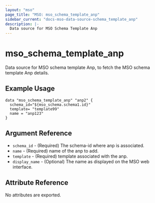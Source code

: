 ```yaml
---
layout: "mso"
page_title: "MSO: mso_schema_template_anp"
sidebar_current: "docs-mso-data-source-schema_template_anp"
description: |-
  Data source for MSO Schema Template Anp
---
```


# mso_schema_template_anp #

Data source for MSO schema template Anp, to fetch the MSO schema template Anp details.

## Example Usage ##

```hcl
data "mso_schema_template_anp" "anp2" {
  schema_id="${mso_schema.schema1.id}"
  template= "template99"
  name = "anp123"
}
```

## Argument Reference ##

* `schema_id` - (Required) The schema-id where anp is associated.
* `name` - (Required) name of the anp to add.
* `template` - (Required) template associated with the anp.
* `display_name` - (Optional) The name as displayed on the MSO web interface.


## Attribute Reference ##

No attributes are exported.
